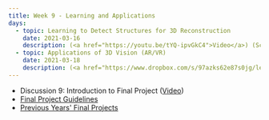 ```yaml
---
title: Week 9 - Learning and Applications
days:
  - topic: Learning to Detect Structures for 3D Reconstruction 
    date: 2021-03-16
    description: (<a href="https://youtu.be/tYQ-ipvGkC4">Video</a>) (Scribe Notes) <br /> Reading - MaSKS Ch8-10 
  - topic: Applications of 3D Vision (AR/VR) 
    date: 2021-03-18
    description: (<a href="https://www.dropbox.com/s/97azks62e87s0jg/lec8-MaSKS-learning.pdf?dl=0">Slides</a>) (Video) (Scribe Notes)
---
```


- Discussion 9: Introduction to Final Project (<a href = "https://youtu.be/KcZahFPmZ6U">Video</a>)
- [Final Project Guidelines](../assets/proj/S21_finProj_guidelines.pdf)
- [Previous Years' Final Projects](../assets/proj/prevProjects.zip)
